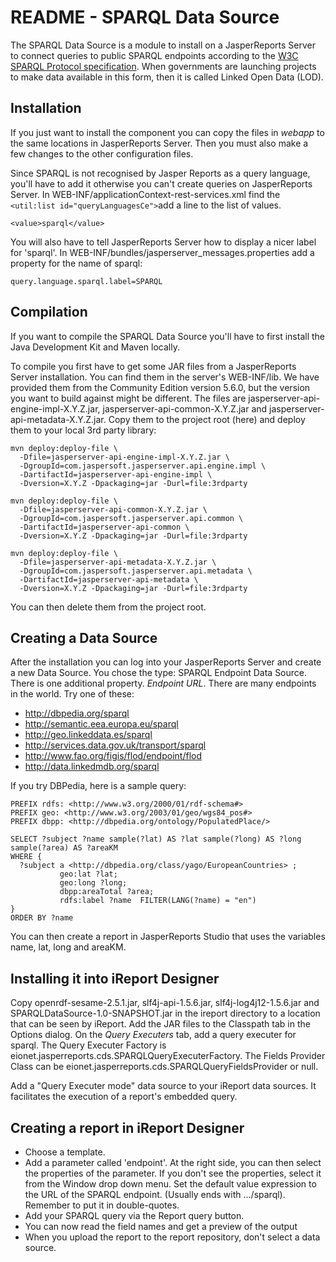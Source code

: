 # README - SPARQL Data Source
The SPARQL Data Source is a module to install on a JasperReports Server to connect queries to public SPARQL endpoints according to the [W3C SPARQL Protocol specification](http://www.w3.org/TR/sparql11-protocol/). When governments are launching projects to make data available in this form, then it is called Linked Open Data (LOD).

## Installation
If you just want to install the component you can copy the files in *webapp* to the same locations in JasperReports Server. Then you must also make a few changes to the other configuration files.

Since SPARQL is not recognised by Jasper Reports as a query language, you'll have to add it otherwise you can't create queries on JasperReports Server. In WEB-INF/applicationContext-rest-services.xml find the `<util:list id="queryLanguagesCe">`add a line to the list of values.
```
<value>sparql</value>
```
You will also have to tell JasperReports Server how to display a nicer label for 'sparql'. In WEB-INF/bundles/jasperserver_messages.properties add a property for the name of sparql:
```
query.language.sparql.label=SPARQL
```

## Compilation
If you want to compile the SPARQL Data Source you'll have to first install the Java Development Kit and Maven locally.

To compile you first have to get some JAR files from a JasperReports Server installation. You can find them in the server's WEB-INF/lib. We have provided them from the Community Edition version 5.6.0, but the version you want to build against might be different. The files are jasperserver-api-engine-impl-X.Y.Z.jar, jasperserver-api-common-X.Y.Z.jar and jasperserver-api-metadata-X.Y.Z.jar. Copy them to the project root (here) and deploy them to your local 3rd party library:

```
mvn deploy:deploy-file \
  -Dfile=jasperserver-api-engine-impl-X.Y.Z.jar \
  -DgroupId=com.jaspersoft.jasperserver.api.engine.impl \
  -DartifactId=jasperserver-api-engine-impl \
  -Dversion=X.Y.Z -Dpackaging=jar -Durl=file:3rdparty

mvn deploy:deploy-file \
  -Dfile=jasperserver-api-common-X.Y.Z.jar \
  -DgroupId=com.jaspersoft.jasperserver.api.common \
  -DartifactId=jasperserver-api-common \
  -Dversion=X.Y.Z -Dpackaging=jar -Durl=file:3rdparty

mvn deploy:deploy-file \
  -Dfile=jasperserver-api-metadata-X.Y.Z.jar \
  -DgroupId=com.jaspersoft.jasperserver.api.metadata \
  -DartifactId=jasperserver-api-metadata \
  -Dversion=X.Y.Z -Dpackaging=jar -Durl=file:3rdparty
```
You can then delete them from the project root.

## Creating a Data Source

After the installation you can log into your JasperReports Server and create a new Data Source. You chose the type: SPARQL Endpoint Data Source. There is one additional property. *Endpoint URL*. There are many endpoints in the world. Try one of these:

* http://dbpedia.org/sparql
* http://semantic.eea.europa.eu/sparql
* http://geo.linkeddata.es/sparql
* http://services.data.gov.uk/transport/sparql
* http://www.fao.org/figis/flod/endpoint/flod
* http://data.linkedmdb.org/sparql

If you try DBPedia, here is a sample query:

```
PREFIX rdfs: <http://www.w3.org/2000/01/rdf-schema#>
PREFIX geo: <http://www.w3.org/2003/01/geo/wgs84_pos#>
PREFIX dbpp: <http://dbpedia.org/ontology/PopulatedPlace/>

SELECT ?subject ?name sample(?lat) AS ?lat sample(?long) AS ?long sample(?area) AS ?areaKM
WHERE {
  ?subject a <http://dbpedia.org/class/yago/EuropeanCountries> ;
           geo:lat ?lat;
           geo:long ?long;
           dbpp:areaTotal ?area;
           rdfs:label ?name  FILTER(LANG(?name) = "en")
}
ORDER BY ?name
```

You can then create a report in JasperReports Studio that uses the variables name, lat, long and areaKM.

## Installing it into iReport Designer

Copy openrdf-sesame-2.5.1.jar, slf4j-api-1.5.6.jar, slf4j-log4j12-1.5.6.jar and SPARQLDataSource-1.0-SNAPSHOT.jar in the ireport directory to a location that can be seen by iReport. Add the JAR files to the Classpath tab in the Options dialog. On the *Query Executers* tab, add a query executer for sparql. The Query Executer Factory is eionet.jasperreports.cds.SPARQLQueryExecuterFactory. The Fields Provider Class can be eionet.jasperreports.cds.SPARQLQueryFieldsProvider or null.

Add a "Query Executer mode" data source to your iReport data sources. It facilitates the execution of a report's embedded query.

## Creating a report in iReport Designer

* Choose a template.
* Add a parameter called 'endpoint'. At the right side, you can then select the properties of the parameter. If you don't see the properties, select it from the Window drop down menu. Set the default value expression to the URL of the SPARQL endpoint. (Usually ends with .../sparql). Remember to put it in double-quotes.
* Add your SPARQL query via the Report query button.
* You can now read the field names and get a preview of the output
* When you upload the report to the report repository, don't select a data source.

